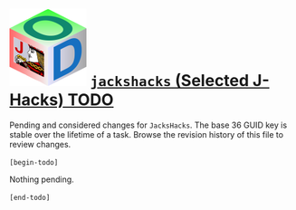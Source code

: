 ![](jacksjodlogotiny.png) [`jackshacks` (Selected J-Hacks) TODO](https://github.com/bakerjd99/jackshacks)
===========================================================================================================

Pending and considered changes for `JacksHacks`.
The base 36 GUID key is stable over the lifetime of a task.
Browse the revision history of this file to review changes.

`[begin-todo]`

Nothing pending.

`[end-todo]`
